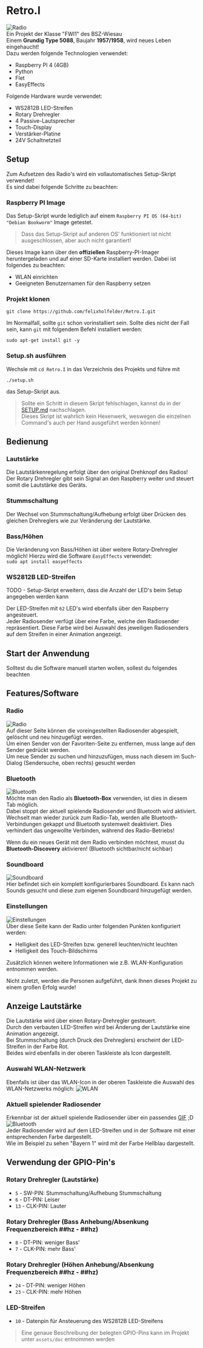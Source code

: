 # Retro.I
![Radio](./assets/splashscreen/splash.png) \
Ein Projekt der Klasse "FWI1" des BSZ-Wiesau\
Einem **Grundig Type 5088**, Baujahr **1957/1958**, wird neues Leben eingehaucht!\
Dazu werden folgende Technologien verwendet:
* Raspberry PI 4 (4GB)
* Python
* Flet
* EasyEffects

Folgende Hardware wurde verwendet:
* WS2812B LED-Streifen
* Rotary Drehregler
* 4 Passive-Lautsprecher
* Touch-Display
* Verstärker-Platine
* 24V Schaltnetzteil

## Setup
Zum Aufsetzen des Radio's wird ein vollautomatisches Setup-Skript verwendet!\
Es sind dabei folgende Schritte zu beachten:

### Raspberry PI Image
Das Setup-Skript wurde lediglich auf einem `Raspberry PI OS (64-bit) "Debian Bookworm"` Image getestet.
> Dass das Setup-Skript auf anderen OS' funktioniert ist nicht ausgeschlossen, aber auch nicht garantiert!

Dieses Image kann über den **offiziellen** Raspberry-PI-Imager heruntergeladen und auf einer SD-Karte installiert werden.
Dabei ist folgendes zu beachten:
* WLAN einrichten
* Geeigneten Benutzernamen für den Raspberry setzen

### Projekt klonen
```commandline
git clone https://github.com/felixholfelder/Retro.I.git
```
Im Normalfall, sollte `git` schon vorinstalliert sein. Sollte dies nicht der Fall sein, kann `git` mit folgendem Befehl installiert werden:
```commandline
sudo apt-get install git -y
```

### Setup.sh ausführen
Wechsle mit `cd Retro.I` in das Verzeichnis des Projekts und führe mit
```
./setup.sh
```
das Setup-Skript aus.
> Sollte ein Schritt in diesem Skript fehlschlagen, kannst du in der [SETUP.md](SETUP.md) nachschlagen.\
> Dieses Skript ist wahrlich kein Hexenwerk, weswegen die einzelnen Command's auch per Hand ausgeführt werden können!

<!-- TODO - noch in Arbeit!!!
## Updates
Bei jedem Boot des Raspberry's wird ein Update-Skript (`update.sh`) ausgeführt.\
Dieses Skript prüft, ob neue Updates verfügbar sind, indem es die aktuelle Tag-Version auf dem Raspberry mit dem neuesten Tag im Github-Repo vergleicht.\
Ist ein neues Update für die Anwendung verfügbar wird der neueste Tag heruntergeladen.
-->

## Bedienung

### Lautstärke
Die Lautstärkenregelung erfolgt über den original Drehknopf des Radios!\
Der Rotary Drehregler gibt sein Signal an den Raspberry weiter und steuert somit die Lautstärke des Geräts.

### Stummschaltung
Der Wechsel von Stummschaltung/Aufhebung erfolgt über Drücken des gleichen Drehreglers wie zur Veränderung der Lautstärke.

### Bass/Höhen
Die Veränderung von Bass/Höhen ist über weitere Rotary-Drehregler möglich! Hierzu wird die Software `EasyEffects` verwendet:\
`sudo apt install easyeffects`

### WS2812B LED-Streifen
TODO - Setup-Skript erweitern, dass die Anzahl der LED's beim Setup angegeben werden kann

Der LED-Streifen mit `62` LED's wird ebenfalls über den Raspberry angesteuert.\
Jeder Radiosender verfügt über eine Farbe, welche den Radiosender repräsentiert. Diese Farbe wird bei Auswahl des jeweiligen Radiosenders auf dem Streifen in einer Animation angezeigt.

## Start der Anwendung
Solltest du die Software manuell starten wollen, sollest du folgendes beachten

## Features/Software
### Radio
![Radio](./assets/doc/readme-images/radio_page.png) \
Auf dieser Seite können die voreingestellten Radiosender abgespielt, gelöscht und neu hinzugefügt werden.\
Um einen Sender von der Favoriten-Seite zu entfernen, muss lange auf den Sender gedrückt werden.\
Um neue Sender zu suchen und hinzuzufügen, muss nach diesem im Such-Dialog (Sendersuche, oben rechts) gesucht werden

### Bluetooth
![Bluetooth](./assets/doc/readme-images/bluetooth_page.png) \
Möchte man den Radio als **Bluetooth-Box** verwenden, ist dies in diesem Tab möglich.\
Dabei stoppt der aktuell spielende Radiosender und Bluetooth wird aktiviert.\
Wechselt man wieder zurück zum Radio-Tab, werden alle Bluetooth-Verbindungen gekappt und Bluetooth systemweit deaktiviert. Dies verhindert das ungewollte Verbinden, während des Radio-Betriebs!

Wenn du ein neues Gerät mit dem Radio verbinden möchtest, musst du **Bluetooth-Discovery** aktivieren! (Bluetooth sichtbar/nicht sichbar)

### Soundboard
![Soundboard](./assets/doc/readme-images/soundboard_page.png) \
Hier befindet sich ein komplett konfigurierbares Soundboard.
Es kann nach Sounds gesucht und diese zum eigenen Soundboard hinzugefügt werden.

### Einstellungen
![Einstellungen](./assets/doc/readme-images/settings_page.png) \
Über diese Seite kann der Radio unter folgenden Punkten konfiguriert werden:
* Helligkeit des LED-Streifen bzw. generell leuchten/nicht leuchten
* Helligkeit des Touch-Bildschirms

Zusätzlich können weitere Informationen wie z.B. WLAN-Konfiguration entnommen werden.

Nicht zuletzt, werden die Personen aufgeführt, dank Ihnen dieses Projekt zu einem großen Erfolg wurde!

## Anzeige Lautstärke
Die Lautstärke wird über einen Rotary-Drehregler gesteuert.\
Durch den verbauten LED-Streifen wird bei Änderung der Lautstärke eine Animation angezeigt.\
Bei Stummschaltung (durch Druck des Drehreglers) erscheint der LED-Streifen in der Farbe Rot.\
Beides wird ebenfalls in der oberen Taskleiste als Icon dargestellt.

### Auswahl WLAN-Netzwerk
Ebenfalls ist über das WLAN-Icon in der oberen Taskleiste die Auswahl des WLAN-Netzwerks möglich:
![WLAN](./assets/doc/readme-images/wifi_networks.png)

### Aktuell spielender Radiosender
Erkennbar ist der aktuell spielende Radiosender über ein passendes [GIF](./assets/party.gif) ;D
![Bluetooth](./assets/doc/readme-images/radio_playing.png) \
Jeder Radiosender wird auf dem LED-Streifen und in der Software mit einer entsprechenden Farbe dargestellt. \
Wie im Beispiel zu sehen "Bayern 1" wird mit der Farbe Hellblau dargestellt.

## Verwendung der GPIO-Pin's
### Rotary Drehregler (Lautstärke)
* `5` - SW-PIN: Stummschaltung/Aufhebung Stummschaltung
* `6` - DT-PIN: Leiser
* `13` - CLK-PIN: Lauter

### Rotary Drehregler (Bass Anhebung/Absenkung Frequenzbereich ##hz - ##hz)
* `8` - DT-PIN: weniger Bass'
* `7` - CLK-PIN: mehr Bass'

### Rotary Drehregler (Höhen Anhebung/Absenkung Frequenzbereich ##hz - ##hz)
* `24` - DT-PIN: weniger Höhen
* `23` - CLK-PIN: mehr Höhen

### LED-Streifen
* `10` - Datenpin für Ansteuerung des WS2812B LED-Streifens

> Eine genaue Beschreibung der belegten GPIO-Pins kann im Projekt unter `assets/doc` entnommen werden

